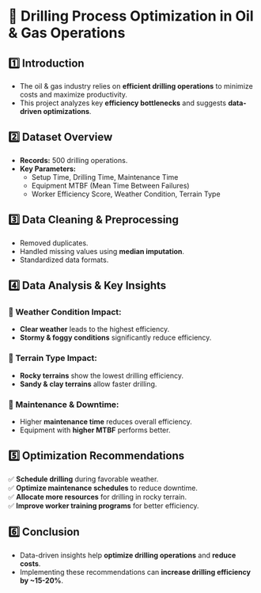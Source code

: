 # 📌 Drilling Process Optimization in Oil & Gas Operations

## 1️⃣ Introduction
- The oil & gas industry relies on **efficient drilling operations** to minimize costs and maximize productivity.
- This project analyzes key **efficiency bottlenecks** and suggests **data-driven optimizations**.

## 2️⃣ Dataset Overview
- **Records:** 500 drilling operations.
- **Key Parameters:**
  - Setup Time, Drilling Time, Maintenance Time
  - Equipment MTBF (Mean Time Between Failures)
  - Worker Efficiency Score, Weather Condition, Terrain Type

## 3️⃣ Data Cleaning & Preprocessing
- Removed duplicates.
- Handled missing values using **median imputation**.
- Standardized data formats.

## 4️⃣ Data Analysis & Key Insights
### 🔹 Weather Condition Impact:
- **Clear weather** leads to the highest efficiency.
- **Stormy & foggy conditions** significantly reduce efficiency.

### 🔹 Terrain Type Impact:
- **Rocky terrains** show the lowest drilling efficiency.
- **Sandy & clay terrains** allow faster drilling.

### 🔹 Maintenance & Downtime:
- Higher **maintenance time** reduces overall efficiency.
- Equipment with **higher MTBF** performs better.

## 5️⃣ Optimization Recommendations
✅ **Schedule drilling** during favorable weather.  
✅ **Optimize maintenance schedules** to reduce downtime.  
✅ **Allocate more resources** for drilling in rocky terrain.  
✅ **Improve worker training programs** for better efficiency.  

## 6️⃣ Conclusion
- Data-driven insights help **optimize drilling operations** and **reduce costs**.
- Implementing these recommendations can **increase drilling efficiency by ~15-20%**.
